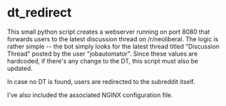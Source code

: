 # dt\_redirect

This small python script creates a webserver running on port 8080 that forwards
users to the latest discussion thread on /r/neoliberal. The logic is rather
simple -- the bot simply looks for the latest thread titled "Discussion Thread"
posted by the user "jobautomator". Since these values are hardcoded, if there's
any change to the DT, this script must also be updated.

In case no DT is found, users are redirected to the subreddit itself.

I've also included the associated NGINX configuration file.
